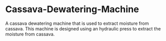 # Cassava-Dewatering-Machine
A cassava dewatering machine that is used to extract moisture from cassava.
This machine is designed using an hydraulic press to extract the moisture from cassava.
